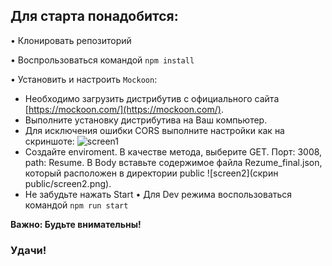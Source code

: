 

## Для старта понадобится:

• Клонировать репозиторий

• Воспрользоваться командой `npm install`

• Установить и настроить `Mockoon`: 

 - Необходимо загрузить дистрибутив с официального сайта [https://mockoon.com/](https://mockoon.com/).
 - Выполните установку дистрибутива на Ваш компьютер.
 - Для исключения ошибки CORS выполните настройки как на скриншоте: ![screen1]("public/screen1.png")
 - Создайте enviroment. В качестве метода, выберите GET. Порт: 3008, path: Resume. В Body вставьте содержимое файла Rezume_final.json, который расположен в директории public ![screen2](скрин public/screen2.png).
 - Не забудьте нажать Start
• Для Dev режима воспользоваться командой `npm run start`

**Важно: Будьте внимательны!**

### Удачи!

